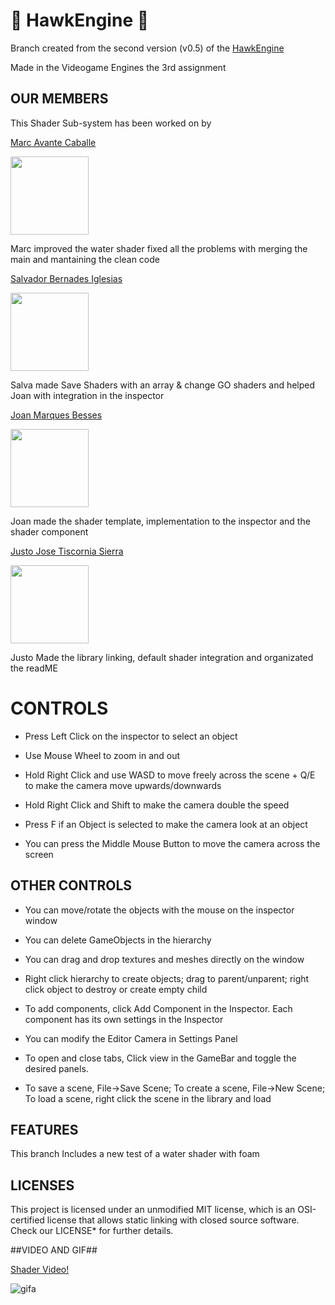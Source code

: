 
# 🦅 HawkEngine 🦅 #

Branch created from the second version (v0.5) of the [HawkEngine](https://github.com/CITM-UPC/HawkEngine)

Made in the Videogame Engines the 3rd assignment

## OUR MEMBERS ##

This Shader Sub-system has been worked on by 

[Marc Avante Caballe](https://github.com/MarcoXAvante)

<img src="https://github.com/CITM-UPC-GameEngines-2024-BCN/HawkEngine/blob/Shaders/Marcpfp.jpeg?raw=true"  width="125" height="125">

Marc improved the water shader fixed all the problems with merging the main and mantaining the clean code

[Salvador Bernades Iglesias](https://github.com/SalvaBernades)

<img src="https://github.com/CITM-UPC-GameEngines-2024-BCN/HawkEngine/blob/Shaders/Salvapfp.jpeg?raw=true"  width="125" height="125">

Salva made Save Shaders with an array & change GO shaders and helped Joan with integration in the inspector

[Joan Marques Besses](https://github.com/joanmarquesbesses)

<img src="https://github.com/CITM-UPC-GameEngines-2024-BCN/HawkEngine/blob/Shaders/Joanpfp.jpeg?raw=true"  width="125" height="125">

Joan made the shader template, implementation to the inspector and the shader component

[Justo Jose Tiscornia Sierra](https://github.com/Jusstox)

<img src="https://github.com/CITM-UPC-GameEngines-2024-BCN/HawkEngine/blob/Shaders/Jujopfp.jpeg?raw=true" width="125" height="125">

Justo Made the library linking, default shader integration and organizated the readME 

# CONTROLS #

- Press Left Click on the inspector to select an object

- Use Mouse Wheel to zoom in and out

- Hold Right Click and use WASD to move freely across the scene + Q/E to make the camera move upwards/downwards

- Hold Right Click and Shift to make the camera double the speed

- Press F if an Object is selected to make the camera look at an object

- You can press the Middle Mouse Button to move the camera across the screen

## OTHER CONTROLS ##

- You can move/rotate the objects with the mouse on the inspector window

- You can delete GameObjects in the hierarchy

- You can drag and drop textures and meshes directly on the window

- Right click hierarchy to create objects; drag to parent/unparent; right click object to destroy or create empty child

- To add components, click Add Component in the Inspector. Each component has its own settings in the Inspector

- You can modify the Editor Camera in Settings Panel

- To open and close tabs, Click view in the GameBar and toggle the desired panels.

- To save a scene, File->Save Scene; To create a scene, File->New Scene; To load a scene, right click the scene in the library and load

## FEATURES ##

This branch Includes a new test of a water shader with foam

## LICENSES ##

This project is licensed under an unmodified MIT license, which is an OSI-certified license that allows static linking 
with closed source software. Check our LICENSE* for further details.


##VIDEO AND GIF##

[Shader Video!](https://youtu.be/j0p4dMhfLWY)

![gifa](https://github.com/CITM-UPC-GameEngines-2024-BCN/HawkEngine/blob/Shaders/Shader%20gif.gif?raw=true)
